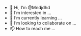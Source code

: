 - 👋 Hi, I’m @Mndjdhd
- 👀 I’m interested in ...
- 🌱 I’m currently learning ...
- 💞️ I’m looking to collaborate on ...
- 📫 How to reach me ...

<!---
Mndjdhd/Mndjdhd is a ✨ special ✨ repository because its `README.md` (this file) appears on your GitHub profile.
You can click the Preview link to take a look at your changes.
--->

